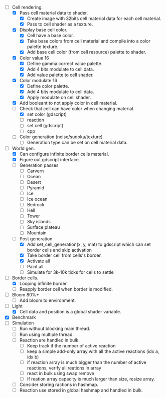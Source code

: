 - [ ] Cell rendering.
    - [x] Pass cell material data to shader.
        - [x] Create image with 32bits cell material data for each cell material.
        - [x] Pass to cell shader as a texture.
    - [x] Display base cell color.
    	- [x] Cell have a base color.
		- [x] Take base colors from cell material and compile into a color palette texture.
		- [x] Add base cell color (from cell resource) palette to shader.
    - [x] Color value 16
		- [x] Define gamma correct value palette.
		- [x] Add 4 bits modulate to cell data.
		- [x] Add value palette to cell shader.
    - [x] Color modulate 16
        - [x] Define color palette.
        - [x] Add 4 bits modulate to cell data.
        - [x] Apply modulate on cell shader.
    - [x] Add booleant to not apply color in cell material.
    - [ ] Check that cell can have color when changing material.
        - [x] set color (gdscript)
        - [ ] reaction
        - [ ] set cell (gdscript)
        - [ ] cpp
    - [ ] Color generation (noise/sudoku/texture)
        - [ ] Generation type can be set on cell material data.
- [ ] World gen.
    - [x] Can configure infinite border cells material.
    - [x] Figure out gdscript interface.
    - [ ] Generation passes
        - [ ] Carvern
        - [ ] Ocean
        - [ ] Desert
        - [ ] Pyramid
        - [ ] Ice
        - [ ] Ice ocean
        - [ ] Bedrock
        - [ ] Hell
        - [ ] Tower
        - [ ] Sky islands
        - [ ] Surface plateau
        - [ ] Mountain
    - [ ] Post generation
        - [x] Add set_cell_generation(x, y, mat) to gdscript which can set border cells and skip activation
        - [x] Take border cell from cells's border.
        - [x] Activate all
        - [ ] Paint all
        - [ ] Simulate for 3k-10k ticks for cells to settle 
- [ ] Border cells.
    - [x] Looping infinite border.
    - [ ] Reapply border cell when border is modified.
- [ ] Bloom 80%+
    - [ ] Add bloom to environment.
- [ ] Light
    - [x] Cell data and position is a global shader variable.
- [x] Benchmark
- [ ] Simulation
    - [ ] Run without blocking main thread.
    - [ ] Run using multiple thread.
    - [ ] Reaction are handled in bulk.
        - [ ] Keep track if the number of active reaction
        - [ ] keep a simple add-only array with all the active reactions (idx a, idx b)
        - [ ] if reaction array is much bigger than the number of active reactions, verify all reations in array
        - [ ] react in bulk using swap remove
        - [ ] If reation array capacity is much larger than size, resize array.
    - [ ] Consider storing ractions in hashmap.
    - [ ] Reaction use stored in global hashmap and handled in bulk.